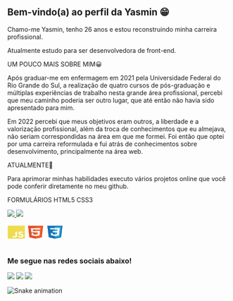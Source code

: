 ## Bem-vindo(a) ao perfil da Yasmin 😁

Chamo-me Yasmin, tenho 26 anos e estou reconstruindo minha carreira profissional.

Atualmente estudo para ser desenvolvedora de front-end.

UM POUCO MAIS SOBRE MIM😀

Após graduar-me em enfermagem em 2021 pela Universidade Federal do Rio Grande do Sul, a realização de quatro cursos de pós-graduação e múltiplas experiências de trabalho nesta grande área profissional, percebi que meu caminho poderia ser outro lugar, que até então não havia sido apresentado para mim.

Em 2022 percebi que meus objetivos eram outros, a liberdade e a valorização profissional, além da troca de conhecimentos que eu almejava, não seriam correspondidas na área em que me formei. Foi então que optei por uma carreira reformulada e fui atrás de conhecimentos sobre desenvolvimento, principalmente na área web.

ATUALMENTE📅

Para aprimorar minhas habilidades executo vários projetos online que você pode conferir diretamente no meu github.

FORMULÁRIOS
HTML5 CSS3

 <div>
  <a href="https://github.com/is-yammit">
   <a href="https://github.com/is-yammit">
   <img height="180em" src="https://github-readme-stats.vercel.app/api?username=is-yammit&show_icons=true&theme=radical&include_all_commits=true&count_private=true"/>
   <img height="180em" src="https://github-readme-stats.vercel.app/api/top-langs/?username=is-yammit&layout=compact&langs_count=6&theme=tokyonight"/>
  </a>

</div>
<div style="display: inline_block"><br>
  <img align="center" alt="Js" height="30" width="40" src="https://raw.githubusercontent.com/devicons/devicon/master/icons/javascript/javascript-plain.svg">
  <img align="center" alt="HTML" height="30" width="40" src="https://raw.githubusercontent.com/devicons/devicon/master/icons/html5/html5-original.svg">
  <img align="center" alt="CSS" height="30" width="40" src="https://raw.githubusercontent.com/devicons/devicon/master/icons/css3/css3-original.svg">
</div>
 
 <br>
 
  ### Me segue nas redes sociais abaixo!
 
<div> 

  <a href="https://www.instagram.com/is.yammit/" target="_blank"><img src="https://img.shields.io/badge/-Instagram-%23E4405F?style=for-the-badge&logo=instagram&logoColor=white" target="_blank"></a>
  <a href = "mailto:yasmindias8@gmail.com"><img src="https://img.shields.io/badge/-Gmail-%23333?style=for-the-badge&logo=gmail&logoColor=white" target="_blank"></a>
  <a href="https://www.linkedin.com/in/yasmin-de-freitas-dias-251b0098/" target="_blank"><img src="https://img.shields.io/badge/-LinkedIn-%230077B5?style=for-the-badge&logo=linkedin&logoColor=white" target="_blank"></a> 
 
 
  ![Snake animation](https://github.com/devemdobro/devemdobro/blob/output/github-contribution-grid-snake.svg)
</div>
